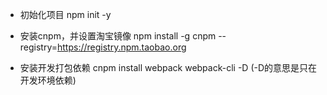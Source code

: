 - 初始化项目
npm init -y

- 安装cnpm，并设置淘宝镜像
npm install -g cnpm --registry=https://registry.npm.taobao.org

- 安装开发打包依赖
cnpm install webpack webpack-cli -D (-D的意思是只在开发环境依赖)